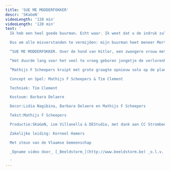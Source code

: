 ```yaml
---
title: 'SUE ME MODDERFOKKER'
descr: 'SKaGeN'
videoLength: '120 min'
videoLength: '120 min'
text: '
  Ik heb een heel goede buurman. Echt waar. Ik weet dat u de indruk zult krijgen dat àlles wat ik vandaag vertel waar is, maar dat is dus niet zo. Ik heb echt een zeer zeer goede buurman. Dat is heel belangrijk. Het is zeer belangrijk dat ik duidelijk maak dat dit allemaal niks met de realiteit te maken heeft. Dat heeft mijn advocaat ook gezegd.

  Dus om alle misverstanden te vermijden: mijn buurman heet meneer Mortelmans, maar mijn buurman vanàvond heet niet Mortelmans maar Mortélmans. Dat is iets helemaal anders, dat heeft mijn advocaat ook gezegd, hij heeft gezegd dat dat heel goed is, Mortélmans dat is duidelijk fictie, een krachtige metafoor, de “sterfelijke man”, Mortél-man-s, de verzinnebeelding van eenieder van ons want wij zijn allemaal sterfelijk. Voilà, dat wilde ik graag even op voorhand zeggen.

  “SUE ME MODDERFOKKER. Over de hond van Hitler, een zwangere vrouw met een lekke buik en een revolver in het verkeerde kastje. Over de Bouwpolitie die nu niet meer zo heet en die nog een hele strenge brief gaat sturen maar u moet doen alsof u die nooit heeft gekregen. Over een veel te vroeg geboren jongetje met een gehavende linkerkant, met naast hem een heel stille vader die in zichzelf lijkt te verdwijnen en een moeder die niet weet wat ze verkeerd heeft gedaan. Over een witte man die maar niet komt. En helaas ook over een “sterfelijke man” die door dit alles heen walst. Met een gruwelijke timing aan zijn zijde.

  “Het duurde lang voor het veel te vroeg geboren jongetje de verlorenheid uit de ogen van zijn ouders zag verdwijnen. Lang als in uren, dagen en weken. Maar zijn huid op hun huid heelde hem en maakte hem sterk. Zijn buik leerde ademen, zijn ogen leerden kijken en hij leerde sterker te zijn dan het piepende scherm naast hem. En de verlorenheid verdampte.

  ”Mathijs F Scheepers kruipt met grote graagte opnieuw solo op de planken. Met SUE ME MODDERFOKKER tackelt hij zijn verlangen naar wraak, oftewel “vengeance”, want La Vengeance se mange avec patience en dat kunt ge zo schoon ni zeggen in het Vlaams.

  Concept en Spel: Mathijs F Scheepers & Tim Clement

  Techniek: Tim Clement

  Kostuum: Barbara Delaere

  Decor:Lidia Nagibina, Barbara Delaere en Mathijs F Scheepers

  Tekst:Mathijs F Scheepers

  Productie:SKaGeN, ism Villanella & DEStudio, met dank aan CC Strombeek en Martha Tenthatief

  Zakelijke leiding: Korneel Hamers

  Met steun van de Vlaamse Gemeenschap

  _Opname video door_ [_Beeldstorm_](http://www.beeldstorm.be) _o.l.v. Jan Bosteels_

  ‍'
---
```


